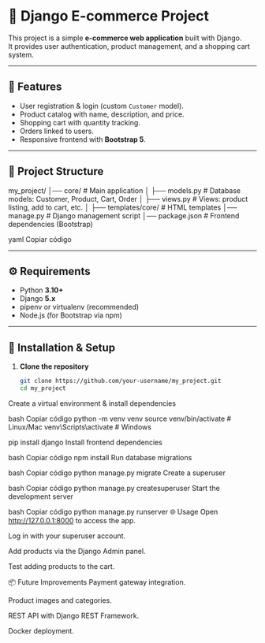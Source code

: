 # 🛒 Django E-commerce Project

This project is a simple **e-commerce web application** built with Django.  
It provides user authentication, product management, and a shopping cart system.

---

## 📌 Features

- User registration & login (custom `Customer` model).
- Product catalog with name, description, and price.
- Shopping cart with quantity tracking.
- Orders linked to users.
- Responsive frontend with **Bootstrap 5**.

---

## 📂 Project Structure

my_project/
│── core/ # Main application
│ ├── models.py # Database models: Customer, Product, Cart, Order
│ ├── views.py # Views: product listing, add to cart, etc.
│ ├── templates/core/ # HTML templates
│── manage.py # Django management script
│── package.json # Frontend dependencies (Bootstrap)

yaml
Copiar código

---

## ⚙️ Requirements

- Python **3.10+**
- Django **5.x**
- pipenv or virtualenv (recommended)
- Node.js (for Bootstrap via npm)

---

## 🚀 Installation & Setup

1. **Clone the repository**
   ```bash
   git clone https://github.com/your-username/my_project.git
   cd my_project
Create a virtual environment & install dependencies

bash
Copiar código
python -m venv venv
source venv/bin/activate   # Linux/Mac
venv\Scripts\activate      # Windows

pip install django
Install frontend dependencies

bash
Copiar código
npm install
Run database migrations

bash
Copiar código
python manage.py migrate
Create a superuser

bash
Copiar código
python manage.py createsuperuser
Start the development server

bash
Copiar código
python manage.py runserver
🌐 Usage
Open http://127.0.0.1:8000 to access the app.

Log in with your superuser account.

Add products via the Django Admin panel.

Test adding products to the cart.

📦 Future Improvements
Payment gateway integration.

Product images and categories.

REST API with Django REST Framework.

Docker deployment.
